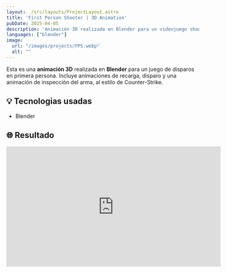 ```yaml
---
layout:  /src/layouts/ProjectLayout.astro
title: 'First Person Shooter | 3D Animation'
pubDate: 2025-04-05
description: 'Animación 3D realizada en Blender para un videojuego shooter en primera persona'
languages: ["blender"]
image:
  url: "/images/projects/FPS.webp"
  alt: ""
--- 
```


Esta es una **animación 3D** realizada en **Blender** para un juego de disparos en primera persona. Incluye animaciones de recarga, disparo y una animación de inspección del arma, al estilo de Counter-Strike.

## 💡 Tecnologias usadas

- Blender


## 🌐 Resultado

<iframe class="w-full rounded-2xl overflow-hidden aspect-video h-auto" width="560" height="315" src="https://www.youtube.com/embed/cE6-BPuWk4E?si=tF_fwhhg1AyDWzxs" frameborder="0" allow="accelerometer; autoplay; encrypted-media; gyroscope; picture-in-picture" allowfullscreen></iframe>
<br>